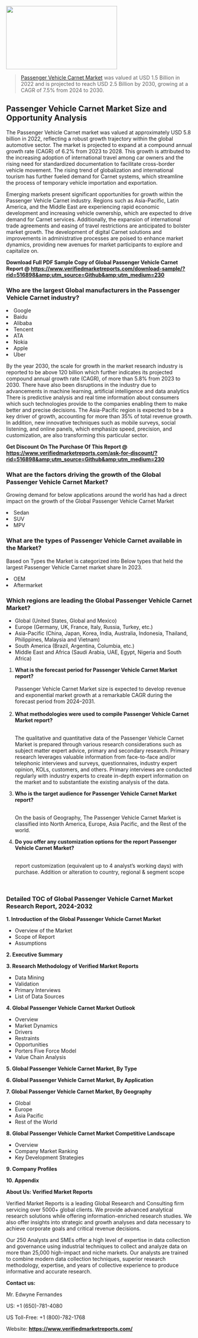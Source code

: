 <img src="https://ffe5etoiles.com/wp-content/uploads/2024/12/MST1-300x171.png" alt="" width="300" height="171" class="alignnone size-medium wp-image-20088" /><blockquote><p><p><a href="https://www.verifiedmarketreports.com/download-sample/?rid=516898&utm_source=Github&utm_medium=230" target="_blank">Passenger Vehicle Carnet Market</a> was valued at USD 1.5 Billion in 2022 and is projected to reach USD 2.5 Billion by 2030, growing at a CAGR of 7.5% from 2024 to 2030.</p></blockquote><p><h2>Passenger Vehicle Carnet Market Size and Opportunity Analysis</h2><p>The Passenger Vehicle Carnet market was valued at approximately USD 5.8 billion in 2022, reflecting a robust growth trajectory within the global automotive sector. The market is projected to expand at a compound annual growth rate (CAGR) of 6.2% from 2023 to 2028. This growth is attributed to the increasing adoption of international travel among car owners and the rising need for standardized documentation to facilitate cross-border vehicle movement. The rising trend of globalization and international tourism has further fueled demand for Carnet systems, which streamline the process of temporary vehicle importation and exportation.</p><p>Emerging markets present significant opportunities for growth within the Passenger Vehicle Carnet industry. Regions such as Asia-Pacific, Latin America, and the Middle East are experiencing rapid economic development and increasing vehicle ownership, which are expected to drive demand for Carnet services. Additionally, the expansion of international trade agreements and easing of travel restrictions are anticipated to bolster market growth. The development of digital Carnet solutions and improvements in administrative processes are poised to enhance market dynamics, providing new avenues for market participants to explore and capitalize on.</p></p><p class=""><strong>Download Full PDF Sample Copy of Global Passenger Vehicle Carnet Report @ <a href="https://www.verifiedmarketreports.com/download-sample/?rid=516898&amp;utm_source=Github&amp;utm_medium=230" target="_blank">https://www.verifiedmarketreports.com/download-sample/?rid=516898&amp;utm_source=Github&amp;utm_medium=230</a></strong></p><h3 id="" class="">Who are the largest Global manufacturers in the Passenger Vehicle Carnet industry?</h3><p><li>Google</li><li> Baidu</li><li> Alibaba</li><li> Tencent</li><li> ATA</li><li> Nokia</li><li> Apple</li><li> Uber</li></p><div class=""><div class="" dir="" data-message-author-role="" data-message-id="" data-message-model-slug=""><div class=""><div class=""><div class=""><div class="" dir="" data-message-author-role="" data-message-id="" data-message-model-slug=""><div class=""><div class=""><p>By the year 2030, the scale for growth in the market research industry is reported to be above 120 billion which further indicates its projected compound annual growth rate (CAGR), of more than 5.8% from 2023 to 2030. There have also been disruptions in the industry due to advancements in machine learning, artificial intelligence and data analytics There is predictive analysis and real time information about consumers which such technologies provide to the companies enabling them to make better and precise decisions. The Asia-Pacific region is expected to be a key driver of growth, accounting for more than 35% of total revenue growth. In addition, new innovative techniques such as mobile surveys, social listening, and online panels, which emphasize speed, precision, and customization, are also transforming this particular sector.</p><p><strong>Get Discount On The Purchase Of This Report @&nbsp; <a href="https://www.verifiedmarketreports.com/ask-for-discount/?rid=516898&amp;utm_source=Github&amp;utm_medium=230" target="_blank">https://www.verifiedmarketreports.com/ask-for-discount/?rid=516898&amp;utm_source=Github&amp;utm_medium=230</a></strong></p></div></div></div></div></div></div></div></div><h3 id="" class="">What are the factors driving the growth of the Global Passenger Vehicle Carnet Market?</h3><p id="" class="">Growing demand for below applications around the world has had a direct impact on the growth of the Global Passenger Vehicle Carnet Market</p><p id="" class=""><li>Sedan</li><li> SUV</li><li> MPV</li></p><h3 id="" class="">What are the types of Passenger Vehicle Carnet available in the Market?</h3><p id="" class="">Based on Types the Market is categorized into Below types that held the largest Passenger Vehicle Carnet market share In 2023.</p><p id="" class=""><li>OEM</li><li> Aftermarket</li></p><h3 id="" class="">Which regions are leading the Global Passenger Vehicle Carnet Market?</h3><ul><li>Global (United States, Global and Mexico)</li><li>Europe (Germany, UK, France, Italy, Russia, Turkey, etc.)</li><li>Asia-Pacific (China, Japan, Korea, India, Australia, Indonesia, Thailand, Philippines, Malaysia and Vietnam)</li><li>South America (Brazil, Argentina, Columbia, etc.)</li><li>Middle East and Africa (Saudi Arabia, UAE, Egypt, Nigeria and South Africa)</li></ul><p><ol><li><strong>What is the forecast period for Passenger Vehicle Carnet Market report?<br /></strong><br /><span data-sheets-root="1" data-sheets-value="{&quot;1&quot;:2,&quot;2&quot;:&quot;XXXX size is expected to develop revenue and exponential market growth at a remarkable CAGR during the forecast period from 2024&ndash;2030.&quot;}" data-sheets-userformat="{&quot;2&quot;:12674,&quot;4&quot;:{&quot;1&quot;:2,&quot;2&quot;:16776960},&quot;10&quot;:2,&quot;11&quot;:0,&quot;15&quot;:&quot;Arial&quot;,&quot;16&quot;:12}">Passenger Vehicle Carnet Market size is expected to develop revenue and exponential market growth at a remarkable CAGR during the forecast period from 2024&ndash;2031.</span><br /><br /></li><li><strong>What methodologies were used to compile Passenger Vehicle Carnet Market report?<br /><br /></strong><p>The qualitative and quantitative data of the&nbsp;Passenger Vehicle Carnet Market is prepared through various research considerations such as subject matter expert advice, primary and secondary research. Primary research leverages valuable information from face-to-face and/or telephonic interviews and surveys, questionnaires, industry expert opinion, KOLs, customers, and others. Primary interviews are conducted regularly with industry experts to create in-depth expert information on the market and to substantiate the existing analysis of the data.&nbsp;</p></li><li><strong>Who is the target audience for Passenger Vehicle Carnet Market report?<br /><br /></strong><p>On the basis of Geography, The&nbsp;Passenger Vehicle Carnet Market is classified into North America, Europe, Asia Pacific, and the Rest of the world.</p></li><li><strong>Do you offer any customization options for the report Passenger Vehicle Carnet Market?<br /><br /></strong><p>report customization (equivalent up to 4 analyst&rsquo;s working days) with purchase. Addition or alteration to country, regional &amp; segment scope</p><p>&nbsp;</p></li></ol></p><h3 id="" class="">Detailed TOC of Global Passenger Vehicle Carnet Market Research Report, 2024-2032</h3><p id="" class=""><strong>1. Introduction of the Global Passenger Vehicle Carnet Market</strong></p><ul><li>Overview of the Market</li><li>Scope of Report</li><li>Assumptions</li></ul><p id="" class=""><strong>2. Executive Summary</strong></p><p id="" class=""><strong>3. Research Methodology of&nbsp;Verified Market Reports</strong></p><ul><li>Data Mining</li><li>Validation</li><li>Primary Interviews</li><li>List of Data Sources</li></ul><p id="" class=""><strong>4. Global Passenger Vehicle Carnet Market Outlook</strong></p><ul><li>Overview</li><li>Market Dynamics</li><li>Drivers</li><li>Restraints</li><li>Opportunities</li><li>Porters Five Force Model</li><li>Value Chain Analysis</li></ul><p id="" class=""><strong>5. Global Passenger Vehicle Carnet Market, By&nbsp;Type</strong></p><p id="" class=""><strong>6. Global Passenger Vehicle Carnet Market, By Application</strong></p><p id="" class=""><strong>7. Global Passenger Vehicle Carnet Market, By Geography</strong></p><ul><li>Global</li><li>Europe</li><li>Asia Pacific</li><li>Rest of the World</li></ul><p id="" class=""><strong>8. Global Passenger Vehicle Carnet Market Competitive Landscape</strong></p><ul><li>Overview</li><li>Company Market Ranking</li><li>Key Development Strategies</li></ul><p id="" class=""><strong>9. Company Profiles</strong></p><p id="" class=""><strong>10. Appendix</strong></p><p id="" class=""><strong>About Us: Verified Market Reports</strong></p><p id="" class="">Verified Market Reports is a leading Global Research and Consulting firm servicing over 5000+ global clients. We provide advanced analytical research solutions while offering information-enriched research studies. We also offer insights into strategic and growth analyses and data necessary to achieve corporate goals and critical revenue decisions.</p><p id="" class="">Our 250 Analysts and SMEs offer a high level of expertise in data collection and governance using industrial techniques to collect and analyze data on more than 25,000 high-impact and niche markets. Our analysts are trained to combine modern data collection techniques, superior research methodology, expertise, and years of collective experience to produce informative and accurate research.</p><p id="" class=""><strong>Contact us:</strong></p><p id="" class="">Mr. Edwyne Fernandes</p><p id="" class="">US: +1 (650)-781-4080</p><p id="" class="">US Toll-Free: +1 (800)-782-1768</p><p id="" class="">Website: <a target="" data-test-app-aware-link=""><strong>https://www.verifiedmarketreports.com/</strong></a></p>
